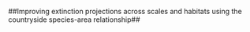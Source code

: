 ##Improving extinction projections across scales and habitats using the countryside species-area relationship##